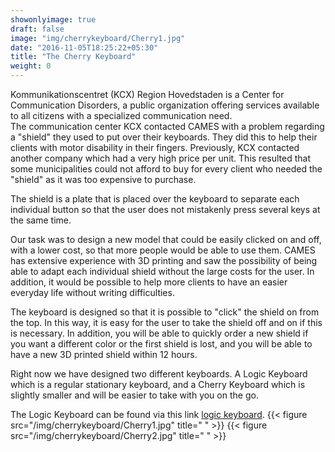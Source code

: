 ```yaml
---
showonlyimage: true
draft: false
image: "img/cherrykeyboard/Cherry1.jpg"
date: "2016-11-05T18:25:22+05:30"
title: "The Cherry Keyboard"
weight: 0
---
```


Kommunikationscentret (KCX) Region Hovedstaden is a Center for Communication Disorders, a public organization offering services available to all citizens with a specialized communication need.  
The communication center KCX contacted CAMES with a problem regarding a "shield" they used to put over their keyboards. They did this to help their clients with motor disability in their fingers.
Previously, KCX contacted another company which had a very high price per unit. This resulted that some municipalities could not afford to buy for every client who needed the "shield" as it was too expensive to purchase.

The shield is a plate that is placed over the keyboard to separate each individual button so that the user does not mistakenly press several keys at the same time.

Our task was to design a new model that could be easily clicked on and off, with a lower cost, so that more people would be able to use them. CAMES has extensive experience with 3D printing and saw the possibility of being able to adapt each individual shield without the large costs for the user. In addition, it would be possible to help more clients to have an easier everyday life without writing difficulties.

The keyboard is designed so that it is possible to "click" the shield on from the top. In this way, it is easy for the user to take the shield off and on if this is necessary. In addition, you will be able to quickly order a new shield if you want a different color or the first shield is lost, and you will be able to have a new 3D printed shield within 12 hours.

Right now we have designed two different keyboards. A Logic Keyboard which is a regular stationary keyboard, and a Cherry Keyboard which is slightly smaller and will be easier to take with you on the go.

The Logic Keyboard can be found via this link [logic keyboard](https://cames-engineering.github.io/posts/logickeyboard/).
{{< figure src="/img/cherrykeyboard/Cherry1.jpg" title=" " >}}
{{< figure src="/img/cherrykeyboard/Cherry2.jpg" title=" " >}}
